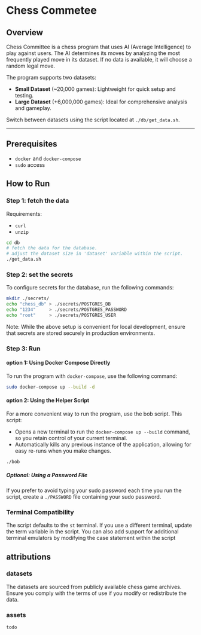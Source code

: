 # Chess Commetee
## Overview

Chess Committee is a chess program that uses AI (Average Intelligence) to play
against users. The AI determines its moves by analyzing the most frequently
played move in its dataset. If no data is available, it will choose a random
legal move.

The program supports two datasets:
- **Small Dataset** (~20,000 games): Lightweight for quick setup and testing.
- **Large Dataset** (+6,000,000 games): Ideal for comprehensive analysis and
gameplay.

Switch between datasets using the script located at `./db/get_data.sh`.

---

## Prerequisites

- `docker` and `docker-compose`
- `sudo` access

## How to Run
### Step 1: fetch the data
Requirements:
- `curl`
- `unzip`

```bash
cd db
# fetch the data for the database.
# adjust the dataset size in 'dataset' variable within the script.
./get_data.sh
```

### Step 2: set the secrets
To configure secrets for the database, run the following commands:
```bash
mkdir ./secrets/
echo "chess_db" > ./secrets/POSTGRES_DB
echo "1234"     > ./secrets/POSTGRES_PASSWORD
echo "root"     > ./secrets/POSTGRES_USER
```
Note: While the above setup is convenient for local development, ensure that
secrets are stored securely in production environments.

### Step 3: Run
#### option 1: Using Docker Compose Directly

To run the program with `docker-compose`, use the following command:
```bash
sudo docker-compose up --build -d
```

#### option 2: Using the Helper Script
For a more convenient way to run the program, use the bob script. This script:
- Opens a new terminal to run the `docker-compose up --build` command, so you
retain control of your current terminal.
- Automatically kills any previous instance of the application, allowing for
easy re-runs when you make changes.

```bash
./bob
```

##### Optional: Using a Password File
If you prefer to avoid typing your sudo password each time you run the script,
create a `./PASSWORD` file containing your sudo password.

### Terminal Compatibility
The script defaults to the `st` terminal. If you use a different terminal,
update the term variable in the script. You can also add support for additional
terminal emulators by modifying the case statement within the script

## attributions
### datasets
The datasets are sourced from publicly available chess game archives. Ensure
you comply with the terms of use if you modify or redistribute the data.

### assets
`todo`
